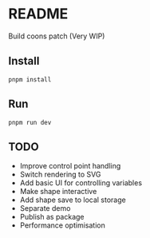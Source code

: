 # README

Build coons patch (Very WIP)

## Install

```
pnpm install
```

## Run

```
pnpm run dev
```

## TODO

- Improve control point handling
- Switch rendering to SVG
- Add basic UI for controlling variables
- Make shape interactive
- Add shape save to local storage
- Separate demo
- Publish as package
- Performance optimisation
